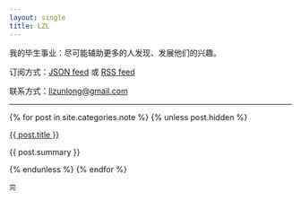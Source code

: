 ```yaml
---
layout: single
title: LZL
---
```


我的毕生事业：尽可能辅助更多的人发现、发展他们的兴趣。

订阅方式：[JSON feed](/feed.json) 或 [RSS feed](/atom.xml)

联系方式：<lizunlong@gmail.com>

<hr />

{% for post in site.categories.note %}
{% unless post.hidden %}
<div class="card">
  <a href="{{ post.url }}"><p class="title">{{ post.title }}</p></a>
  <p>{{ post.summary }}</p>
</div>
{% endunless %}
{% endfor %}

<small>完</small>

